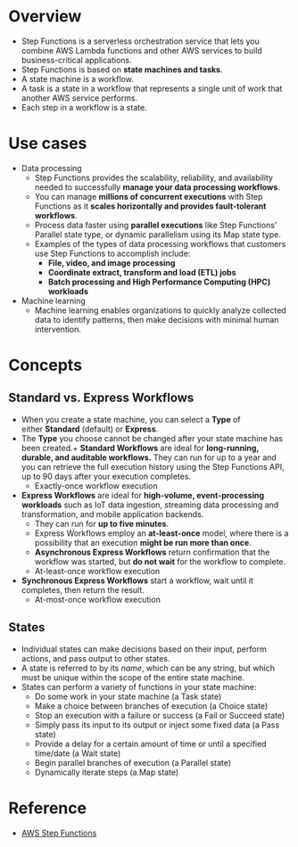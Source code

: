 # Overview
+ Step Functions is a serverless orchestration service that lets you combine AWS Lambda functions and other AWS services to build business-critical applications.
+ Step Functions is based on **state machines and tasks**.
+ A state machine is a workflow.
+ A task is a state in a workflow that represents a single unit of work that another AWS service performs.
+ Each step in a workflow is a state.
# Use cases
+ Data processing 
    + Step Functions provides the scalability, reliability, and availability needed to successfully **manage your data processing workflows**.
    + You can manage **millions of concurrent executions** with Step Functions as it **scales horizontally and provides fault-tolerant workflows**.
    + Process data faster using **parallel executions** like Step Functions’ Parallel state type, or dynamic parallelism using its Map state type.
    + Examples of the types of data processing workflows that customers use Step Functions to accomplish include: 
        + **File, video, and image processing**
        + **Coordinate extract, transform and load (ETL) jobs**
        + **Batch processing and High Performance Computing (HPC) workloads**
+ Machine learning 
    + Machine learning enables organizations to quickly analyze collected data to identify patterns, then make decisions with minimal human intervention. 
# Concepts
## Standard vs. Express Workflows
+ When you create a state machine, you can select a **Type** of either **Standard** (default) or **Express**. 
+ The **Type** you choose cannot be changed after your state machine has been created.+ **Standard Workflows** are ideal for **long-running, durable, and auditable workflows.** They can run for up to a year and you can retrieve the full execution history using the Step Functions API, up to 90 days after your execution completes. 
    + Exactly-once workflow execution
+ **Express Workflows** are ideal for **high-volume, event-processing workloads** such as IoT data ingestion, streaming data processing and transformation, and mobile application backends. 
    + They can run for **up to five minutes**.
    + Express Workflows employ an **at-least-once** model, where there is a possibility that an execution **might be run more than once**.
    + **Asynchronous Express Workflows** return confirmation that the workflow was started, but **do not wait** for the workflow to complete.  
    + At-least-once workflow execution
+ **Synchronous Express Workflows** start a workflow, wait until it completes, then return the result.  
    + At-most-once workflow execution
## States
+ Individual states can make decisions based on their input, perform actions, and pass output to other states.
+ A state is referred to by its *name*, which can be any string, but which must be unique within the scope of the entire state machine.
+ States can perform a variety of functions in your state machine: 
    + Do some work in your state machine (a Task state)
    + Make a choice between branches of execution (a Choice state)
    + Stop an execution with a failure or success (a Fail or Succeed state)
    + Simply pass its input to its output or inject some fixed data (a Pass state)
    + Provide a delay for a certain amount of time or until a specified time/date (a Wait state)
    + Begin parallel branches of execution (a Parallel state)
    + Dynamically iterate steps (a Map state)
# Reference
+ [AWS Step Functions](https://docs.aws.amazon.com/step-functions/latest/dg/welcome.html)
